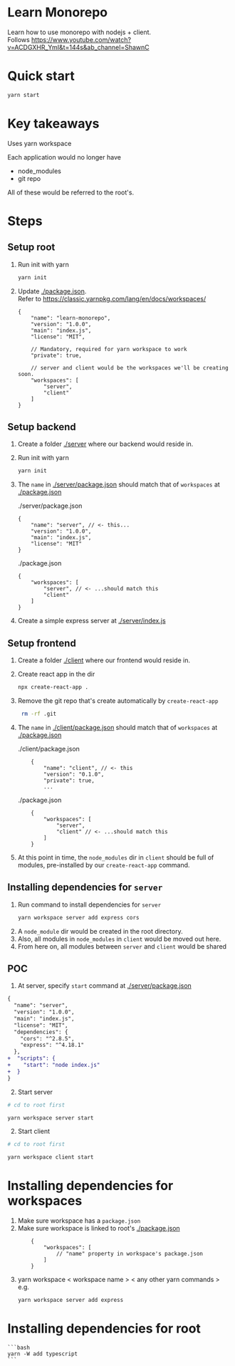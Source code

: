 # Learn Monorepo
Learn how to use monorepo with nodejs + client.  
Follows https://www.youtube.com/watch?v=ACDGXHR_YmI&t=144s&ab_channel=ShawnC

# Quick start
```bash
yarn start
```

# Key takeaways
Uses yarn workspace

Each application would no longer have
- node_modules
- git repo  
  
All of these would be referred to the root's.

# Steps
## Setup root
1. Run init with yarn
    ```bash
    yarn init
    ```
2. Update [./package.json](./package.json).  
 Refer to https://classic.yarnpkg.com/lang/en/docs/workspaces/
    ```jsonc
    {
        "name": "learn-monorepo",
        "version": "1.0.0",
        "main": "index.js",
        "license": "MIT",

        // Mandatory, required for yarn workspace to work
        "private": true,

        // server and client would be the workspaces we'll be creating soon.
        "workspaces": [
            "server",
            "client"
        ]
    }
    ```

## Setup backend
1. Create a folder [./server](./server/) where our backend would reside in.
2. Run init with yarn
    ```bash
    yarn init
    ```
3. The `name` in [./server/package.json](./server/package.json) should match that of `workspaces` at [./package.json](./package.json)  

    ./server/package.json
    ```jsonc
    {
        "name": "server", // <- this...
        "version": "1.0.0",
        "main": "index.js",
        "license": "MIT"
    }

    ```
    ./package.json
    ```jsonc
    {
        "workspaces": [
            "server", // <- ...should match this
            "client"
        ]
    }

    ```

4. Create a simple express server at [./server/index.js](./server/index.js)

## Setup frontend
1. Create a folder [./client](./client) where our frontend would reside in.
2. Create react app in the dir
    ```bash
    npx create-react-app .
    ```
3. Remove the git repo that's create automatically by `create-react-app`
   ```bash
    rm -rf .git
   ```
4. The `name` in [./client/package.json](./client/package.json) should match that of `workspaces` at [./package.json](./package.json)  

    ./client/package.json
    ```jsonc
        {
            "name": "client", // <- this
            "version": "0.1.0",
            "private": true,
            ...

    ```
    ./package.json
    ```jsonc
        {
            "workspaces": [
                "server", 
                "client" // <- ...should match this
            ]
        }
    ```

5. At this point in time, the `node_modules` dir in `client` should be full of modules, pre-installed by our `create-react-app` command.

## Installing dependencies for `server`
1. Run command to install dependencies for `server`
    ```bash
    yarn workspace server add express cors
    ```
2. A `node_module` dir would be created in the root directory.
3. Also, all modules in `node_modules` in `client` would be moved out here.
4. From here on, all modules between `server` and `client` would be shared

## POC
1. At server, specify `start` command at [./server/package.json](./server/package.json)
```diff
{
  "name": "server",
  "version": "1.0.0",
  "main": "index.js",
  "license": "MIT",
  "dependencies": {
    "cors": "^2.8.5",
    "express": "^4.18.1"
  },
+  "scripts": {
+    "start": "node index.js"
+  }
}
```
2. Start server
```bash
# cd to root first

yarn workspace server start
```

2. Start client
```bash
# cd to root first

yarn workspace client start
```

# Installing dependencies for workspaces
1. Make sure workspace has a `package.json`
2. Make sure workspace is linked to root's [./package.json](./package.json)
    ```jsonc
        {
            "workspaces": [
                // "name" property in workspace's package.json
            ]
        }
    ```
3. yarn workspace < workspace name > < any other yarn commands >  
    e.g.
    ```bash
    yarn workspace server add express
    ```


# Installing dependencies for root
    ```bash
    yarn -W add typescript
    ```
